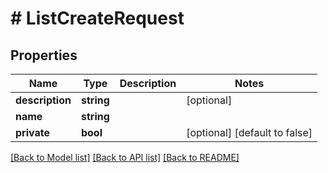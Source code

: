 # # ListCreateRequest

## Properties

Name | Type | Description | Notes
------------ | ------------- | ------------- | -------------
**description** | **string** |  | [optional]
**name** | **string** |  |
**private** | **bool** |  | [optional] [default to false]

[[Back to Model list]](../../README.md#models) [[Back to API list]](../../README.md#endpoints) [[Back to README]](../../README.md)
